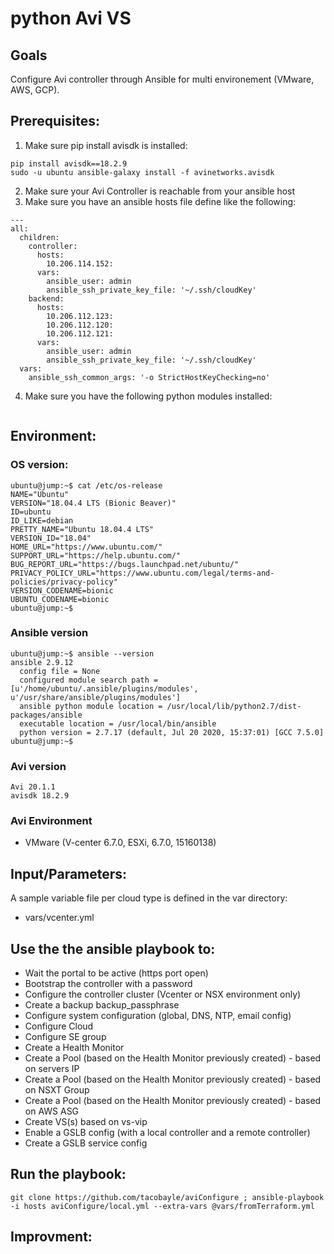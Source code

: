 # python Avi VS

## Goals
Configure Avi controller through Ansible for multi environement (VMware, AWS, GCP).

## Prerequisites:
1. Make sure pip install avisdk is installed:
```
pip install avisdk==18.2.9
sudo -u ubuntu ansible-galaxy install -f avinetworks.avisdk
```
2. Make sure your Avi Controller is reachable from your ansible host
3. Make sure you have an ansible hosts file define like the following:
```
---
all:
  children:
    controller:
      hosts:
        10.206.114.152:
      vars:
        ansible_user: admin
        ansible_ssh_private_key_file: '~/.ssh/cloudKey'
    backend:
      hosts:
        10.206.112.123:
        10.206.112.120:
        10.206.112.121:
      vars:
        ansible_user: admin
        ansible_ssh_private_key_file: '~/.ssh/cloudKey'
  vars:
    ansible_ssh_common_args: '-o StrictHostKeyChecking=no'
```
4. Make sure you have the following python modules installed:
```

```

## Environment:

### OS version:

```
ubuntu@jump:~$ cat /etc/os-release
NAME="Ubuntu"
VERSION="18.04.4 LTS (Bionic Beaver)"
ID=ubuntu
ID_LIKE=debian
PRETTY_NAME="Ubuntu 18.04.4 LTS"
VERSION_ID="18.04"
HOME_URL="https://www.ubuntu.com/"
SUPPORT_URL="https://help.ubuntu.com/"
BUG_REPORT_URL="https://bugs.launchpad.net/ubuntu/"
PRIVACY_POLICY_URL="https://www.ubuntu.com/legal/terms-and-policies/privacy-policy"
VERSION_CODENAME=bionic
UBUNTU_CODENAME=bionic
ubuntu@jump:~$
```

### Ansible version

```
ubuntu@jump:~$ ansible --version
ansible 2.9.12
  config file = None
  configured module search path = [u'/home/ubuntu/.ansible/plugins/modules', u'/usr/share/ansible/plugins/modules']
  ansible python module location = /usr/local/lib/python2.7/dist-packages/ansible
  executable location = /usr/local/bin/ansible
  python version = 2.7.17 (default, Jul 20 2020, 15:37:01) [GCC 7.5.0]
ubuntu@jump:~$
```

### Avi version

```
Avi 20.1.1
avisdk 18.2.9
```

### Avi Environment

- VMware (V-center 6.7.0, ESXi, 6.7.0, 15160138)

## Input/Parameters:

A sample variable file per cloud type is defined in the var directory:
- vars/vcenter.yml

## Use the the ansible playbook to:
- Wait the portal to be active (https port open)
- Bootstrap the controller with a password
- Configure the controller cluster (Vcenter or NSX environment only)
- Create a backup backup_passphrase
- Configure system configuration (global, DNS, NTP, email config)
- Configure Cloud
- Configure SE group
- Create a Health Monitor
- Create a Pool (based on the Health Monitor previously created) -  based on servers IP
- Create a Pool (based on the Health Monitor previously created) -  based on NSXT Group
- Create a Pool (based on the Health Monitor previously created) -  based on AWS ASG
- Create VS(s) based on vs-vip
- Enable a GSLB config (with a local controller and a remote controller)
- Create a GSLB service config

## Run the playbook:
```
git clone https://github.com/tacobayle/aviConfigure ; ansible-playbook -i hosts aviConfigure/local.yml --extra-vars @vars/fromTerraform.yml
```

## Improvment:
